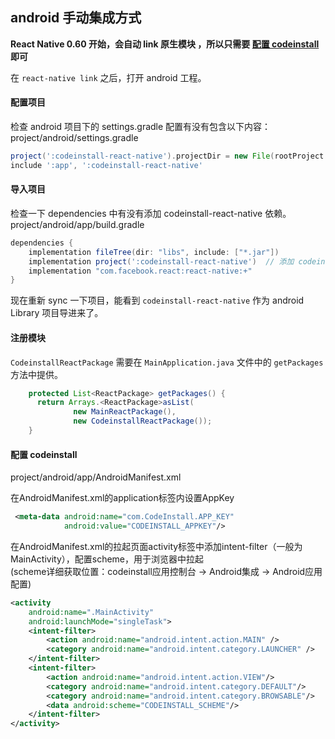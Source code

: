 ## android 手动集成方式

**React Native 0.60 开始，会自动 link 原生模块 ，所以只需要 [配置 codeinstall](#step4) 即可**


在 `react-native link` 之后，打开 android 工程。

#### 配置项目
检查 android 项目下的 settings.gradle 配置有没有包含以下内容：  
project/android/settings.gradle  
``` gradle
project(':codeinstall-react-native').projectDir = new File(rootProject.projectDir, '../node_modules/codeinstall-react-native/android')
include ':app', ':codeinstall-react-native'
```
#### 导入项目
检查一下 dependencies 中有没有添加 codeinstall-react-native 依赖。
project/android/app/build.gradle

``` gradle
dependencies {
    implementation fileTree(dir: "libs", include: ["*.jar"])
    implementation project(':codeinstall-react-native')  // 添加 codeinstall 依赖
    implementation "com.facebook.react:react-native:+" 
}
```

现在重新 sync 一下项目，能看到 `codeinstall-react-native` 作为 android Library 项目导进来了。
#### 注册模块
`CodeinstallReactPackage` 需要在 `MainApplication.java` 文件中的 `getPackages` 方法中提供。

``` java
    protected List<ReactPackage> getPackages() {
      return Arrays.<ReactPackage>asList(
              new MainReactPackage(),
              new CodeinstallReactPackage());
    }

```

#### 配置 codeinstall
<a id='step4'></a>
project/android/app/AndroidManifest.xml

在AndroidManifest.xml的application标签内设置AppKey  
``` xml
 <meta-data android:name="com.CodeInstall.APP_KEY"
            android:value="CODEINSTALL_APPKEY"/>

```

在AndroidManifest.xml的拉起页面activity标签中添加intent-filter（一般为MainActivity），配置scheme，用于浏览器中拉起  
(scheme详细获取位置：codeinstall应用控制台 -> Android集成 -> Android应用配置)

``` xml
<activity
    android:name=".MainActivity"
    android:launchMode="singleTask">
    <intent-filter>
        <action android:name="android.intent.action.MAIN" />
        <category android:name="android.intent.category.LAUNCHER" />
    </intent-filter>
    <intent-filter>
        <action android:name="android.intent.action.VIEW"/>
        <category android:name="android.intent.category.DEFAULT"/>
        <category android:name="android.intent.category.BROWSABLE"/>
        <data android:scheme="CODEINSTALL_SCHEME"/>
    </intent-filter>
</activity>

```


